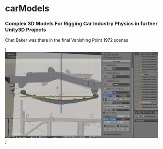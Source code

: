 # carModels

### Complex 3D Models For Rigging Car Industry Physics in further Unity3D Projects


Chet Baker was there in the final Vanishing Point 1972 scenes


[![vendedor de mota tintado de blanco por pederasta ... ](https://raw.githubusercontent.com/rgarro/carModels/main/willyschassis.PNG)]
